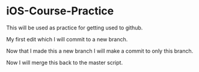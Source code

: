 # iOS-Course-Practice
This will be used as practice for getting used to github.

My first edit which I will commit to a new branch.

Now that I made this a new branch I will make a commit to only this branch.

Now I will merge this back to the master script.
